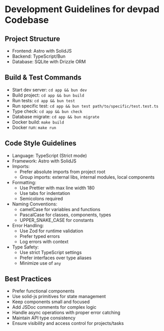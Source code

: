 # Development Guidelines for devpad Codebase

## Project Structure
- Frontend: Astro with SolidJS
- Backend: TypeScript/Bun
- Database: SQLite with Drizzle ORM

## Build & Test Commands
- Start dev server: `cd app && bun dev`
- Build project: `cd app && bun build`
- Run tests: `cd app && bun test`
- Run specific test: `cd app && bun test path/to/specific/test.test.ts`
- Type check: `cd app && bun check`
- Database migrate: `cd app && bun migrate`
- Docker build: `make build`
- Docker run: `make run`

## Code Style Guidelines
- Language: TypeScript (Strict mode)
- Framework: Astro with SolidJS
- Imports: 
  - Prefer absolute imports from project root
  - Group imports: external libs, internal modules, local components
- Formatting:
  - Use Prettier with max line width 180
  - Use tabs for indentation
  - Semicolons required
- Naming Conventions:
  - camelCase for variables and functions
  - PascalCase for classes, components, types
  - UPPER_SNAKE_CASE for constants
- Error Handling:
  - Use Zod for runtime validation
  - Prefer typed errors
  - Log errors with context
- Type Safety:
  - Use strict TypeScript settings
  - Prefer interfaces over type aliases
  - Minimize use of `any`

## Best Practices
- Prefer functional components
- Use solid-js primitives for state management
- Keep components small and focused
- Add JSDoc comments for complex logic
- Handle async operations with proper error catching
- Maintain API type consistency
- Ensure visibility and access control for projects/tasks